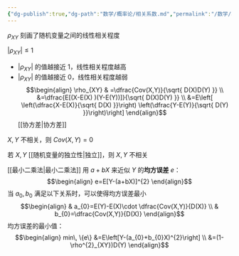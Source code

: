 ```yaml
---
{"dg-publish":true,"dg-path":"数学/概率论/相关系数.md","permalink":"/数学/概率论/相关系数/","dgPassFrontmatter":true,"noteIcon":"","created":"2024-05-02T21:21:18.970+08:00","updated":"2024-05-07T13:54:58.878+08:00"}
---
```


$\rho_{XY}$
刻画了随机变量之间的线性相关程度

$|\rho_{XY}|\leq 1$
-  $|\rho_{XY}|$ 的值越接近 1，线性相关程度越高
-  $|\rho_{XY}|$ 的值越接近 0，线性相关程度越弱
$$\begin{align}
\rho_{XY} & =\dfrac{Cov(X,Y)}{\sqrt{ D(X)D(Y) }} \\
&=\dfrac{E[(X-E(X) )(Y-E(Y))]}{\sqrt{ D(X)D(Y) }} \\
&=E\left[ \left(\dfrac{X-E(X)}{\sqrt{ D(X) }}\right) \left(\dfrac{Y-E(Y)}{\sqrt{ D(Y) }}\right)\right]
\end{align}$$
[[协方差\|协方差]]

$X,Y$ 不相关，则 $Cov(X,Y)=0$

若 $X,Y$ [[随机变量的独立性\|独立]]，则 $X,Y$ 不相关


[[最小二乘法\|最小二乘法]]
用 $a+bX$ 来近似 $Y$ 的**均方误差** $e$：
$$\begin{align}
e=E[Y-(a+bX)]^{2}
\end{align}$$
当 $a_{0},b_{0}$ 满足以下关系时，可以使得均方误差最小
$$\begin{align}
 & a_{0}=E(Y)-E(X)\cdot \dfrac{Cov(X,Y)}{D(X)} \\
 & b_{0}=\dfrac{Cov(X,Y)}{D(X)}
\end{align}$$
均方误差的最小值：
$$\begin{align}
min\, \{e\} &=E\left[Y-(a_{0}+b_{0}X)^{2}\right] \\
&=(1-\rho^{2}_{XY})D(Y)
\end{align}$$
